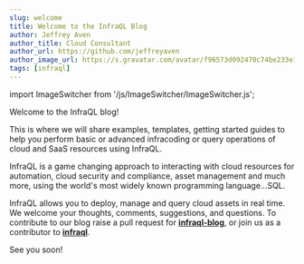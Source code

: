 ```yaml
---
slug: welcome
title: Welcome to the InfraQL Blog
author: Jeffrey Aven
author_title: Cloud Consultant
author_url: https://github.com/jeffreyaven
author_image_url: https://s.gravatar.com/avatar/f96573d092470c74be233e1dded5376f?s=80
tags: [infraql]
---
```


import ImageSwitcher from '/js/ImageSwitcher/ImageSwitcher.js';

Welcome to the InfraQL blog!

This is where we will share examples, templates, getting started guides to help you perform basic or advanced infracoding or query operations of cloud and SaaS resources using InfraQL.

InfraQL is a game changing approach to interacting with cloud resources for automation, cloud security and compliance, asset management and much more, using the world's most widely known programming language...SQL.

InfraQL allows you to deploy, manage and query cloud assets in real time.  We welcome your thoughts, comments, suggestions, and questions.  To contribute to our blog raise a pull request for [__infraql-blog__](https://github.com/infraql/infraql-blog), or join us as a contributor to [__infraql__](https://github.com/infraql/infraql).

See you soon!

<ImageSwitcher 
lightImageSrc="/img/infraql-banner.png"
darkImageSrc="/img/infraql-banner-darkbg.png"
alttext="InfraQL"/>
